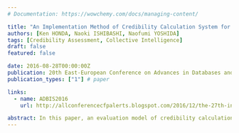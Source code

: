 ```yaml
---
# Documentation: https://wowchemy.com/docs/managing-content/

title: "An Implementation Method of Credibility Calculation System for Emergency such as Natural Disasters"
authors: [Ken HONDA, Naoki ISHIBASHI, Naofumi YOSHIDA]
tags: [Credibility Assessment, Collective Intelligence]
draft: false
featured: false

date: 2016-08-28T00:00:00Z
publication: 20th East-European Conference on Advances in Databases and Information Systems (ADBIS2016), workshop DCSA – Data Centered Smart Applications, (Communications in Computer and Information Science 637, New Trends in Databases and Information Systems, ADBIS 2016 Short Papers and Workshops, BigDap, DCSA, DC, Prague, Czech Republic, August 28-31, 2016 Proceedings, Springer), pp.193-201,2016.
publication_types: ["1"] # paper

links:
  - name: ADBIS2016
    url: http://allconferencecfpalerts.blogspot.com/2016/12/the-27th-international-conference-on.html

abstract: In this paper, an evaluation model of credibility calculation system is introduced. This system calculates information credibility by comparing target information with various reliable information resources on World Wide Web. The feature of the method is calculating information credibility by sensor data (earthquake, weather, railway sensors) besides primary sources (government, Ministry, press relation, supporting organization). The information credibility is calculated by degree of objectivity. Therefore, the system integrates high quality data from resources to derive objectivity. This paper presents a model of evaluation for credibility calculation system. The main contribution of this paper is to present evaluation model for credibility calculation system by recall and precision as a degree of false positive and false negative. And this paper shows the feasibility of the model by experiments of recall and precision for credibility calculation system.
---
```

